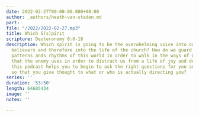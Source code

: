 ```yaml
---
date: 2022-02-27T00:00:00.000+00:00
author: _authors/heath-van-staden.md
part: 
file: "/2022/2022-02-27.mp3"
title: Which S(s)pirit
scripture: Deuteronomy 8:6-18
description: Which spirit is going to be the overwhelming voice into our lives as
  believers and therefore into the life of the church? How do we guard against the
  patterns ands rhythms of this world in order to walk in the ways of God. The subtlety
  that the enemy uses in order to distract us from a life of joy and delight. I hope
  this podcast helps you to begin to ask the right questions for you and your family
  so that you give thought to what or who is actually directing you?
series: ''
duration: '53:50'
length: 64605434
image: ''
notes: ''

---
```

